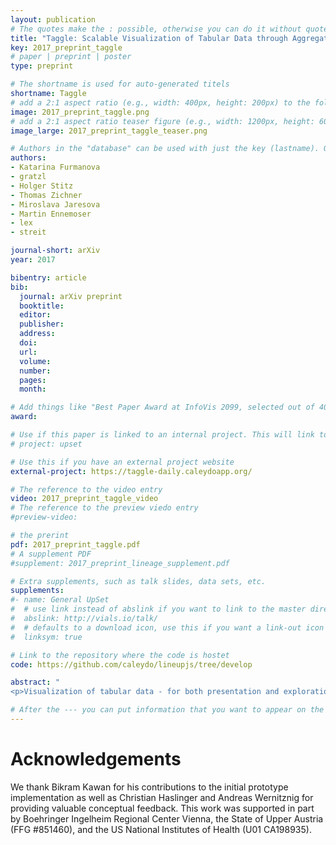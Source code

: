 ```yaml
---
layout: publication
# The quotes make the : possible, otherwise you can do it without quotes
title: "Taggle: Scalable Visualization of Tabular Data through Aggregation"
key: 2017_preprint_taggle
# paper | preprint | poster
type: preprint

# The shortname is used for auto-generated titels
shortname: Taggle
# add a 2:1 aspect ratio (e.g., width: 400px, height: 200px) to the folder /assets/images/papers/
image: 2017_preprint_taggle.png
# add a 2:1 aspect ratio teaser figure (e.g., width: 1200px, height: 600px) to the folder /assets/images/papers/
image_large: 2017_preprint_taggle_teaser.png

# Authors in the "database" can be used with just the key (lastname). Others can be written properly.
authors:
- Katarina Furmanova
- gratzl
- Holger Stitz
- Thomas Zichner
- Miroslava Jaresova
- Martin Ennemoser
- lex
- streit

journal-short: arXiv
year: 2017

bibentry: article
bib:
  journal: arXiv preprint
  booktitle: 
  editor: 
  publisher: 
  address: 
  doi: 
  url: 
  volume: 
  number: 
  pages: 
  month: 

# Add things like "Best Paper Award at InfoVis 2099, selected out of 4000 submissions"
award:

# Use if this paper is linked to an internal project. This will link to the project site
# project: upset

# Use this if you have an external project website
external-project: https://taggle-daily.caleydoapp.org/

# The reference to the video entry
video: 2017_preprint_taggle_video
# The reference to the preview viedo entry
#preview-video:

# the prerint
pdf: 2017_preprint_taggle.pdf
# A supplement PDF
#supplement: 2017_preprint_lineage_supplement.pdf

# Extra supplements, such as talk slides, data sets, etc.
supplements:
#- name: General UpSet
#  # use link instead of abslink if you want to link to the master directory
#  abslink: http://vials.io/talk/
#  # defaults to a download icon, use this if you want a link-out icon
#  linksym: true

# Link to the repository where the code is hostet
code: https://github.com/caleydo/lineupjs/tree/develop

abstract: "
<p>Visualization of tabular data - for both presentation and exploration purposes - is a well-researched area. Although effective visual presentations of complex tables are supported by various plotting libraries, creating such tables is a tedious process and requires scripting skills. In contrast, interactive table visualizations that are designed for exploration purposes either operate at the level of individual rows, where large parts of the table are accessible only via scrolling, or provide a high-level overview that often lacks context-preserving drill-down capabilities. In this work we present Taggle, a novel visualization technique for exploring and presenting large and complex tables that are composed of individual columns of categorical or numerical data and homogeneous matrices. The key contribution of Taggle is the hierarchical aggregation of data subsets, for which the user can also choose suitable visual representations. The aggregation strategy is complemented by the ability to sort hierarchically such that groups of items can be flexibly defined by combining categorical stratifications and by rich data selection and filtering capabilities. We demonstrate the usefulness of Taggle for interactive analysis and presentation of complex genomics data for the purpose of drug discovery.</p>"

# After the --- you can put information that you want to appear on the website using markdown formatting or HTML. A good example are acknowledgements, extra references, an erratum, etc.
---
```



# Acknowledgements

We thank Bikram Kawan for his contributions to the initial prototype implementation as well as Christian Haslinger and Andreas Wernitznig for providing valuable conceptual feedback. This work was supported in part by Boehringer Ingelheim Regional Center Vienna, the State of Upper Austria (FFG \#851460), and the US National Institutes of Health (U01 CA198935).
